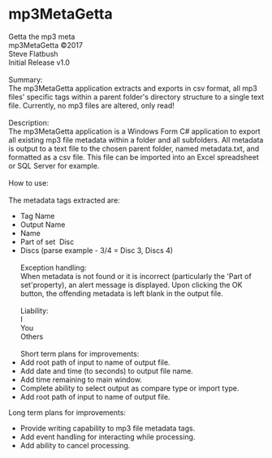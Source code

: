 # mp3MetaGetta
Getta the mp3 meta<br/>
mp3MetaGetta ©2017<br/>
Steve Flatbush<br/>
Initial Release v1.0<br/><br/>
Summary:<br/>
The mp3MetaGetta application extracts and exports in csv format, all mp3 files' specific tags within a parent folder's directory structure to a single text file. Currently, no mp3 files are altered, only read!<br/><br/>
Description:<br/>
The mp3MetaGetta application is a Windows Form C# application to export all existing mp3 file metadata within a folder and all subfolders. All metadata is output to a text file to the chosen parent folder, named metadata.txt, and formatted as a csv file. This file can be imported into an Excel spreadsheet or SQL Server for example.<br/><br/>
How to use:<br/><br/>
The metadata tags extracted are:<br/>
* Tag Name<br/>
* Output Name<br/>
* Name<br/>
* Part of set  Disc<br/>
* Discs (parse example - 3/4 = Disc 3, Discs 4)<br/><br/>
Exception handling:<br/>
When metadata is not found or it is incorrect (particularly the 'Part of set'property), an alert message is displayed. Upon clicking the OK button, the offending metadata is left blank in the output file.<br/><br/>
Liability:<br/>
I<br/>
You<br/>
Others<br/><br/>
Short term plans for improvements:
* Add root path of input to name of output file.
* Add date and time (to seconds) to output file name.
* Add time remaining to main window.
* Complete ability to select output as compare type or import type.
* Add root path of input to name of output file.

Long term plans for improvements:
* Provide writing capability to mp3 file metadata tags.
* Add event handling for interacting while processing.
* Add ability to cancel processing.
